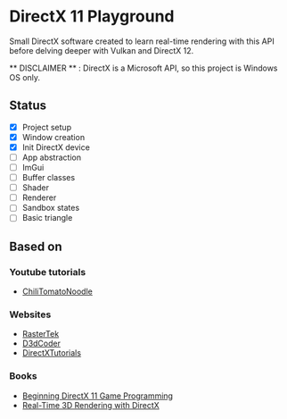 # DirectX 11 Playground

Small DirectX software created to learn real-time rendering with this API before delving deeper with Vulkan and DirectX 12.

** DISCLAIMER ** : DirectX is a Microsoft API, so this project is Windows OS only.

## Status

- [x] Project setup
- [x] Window creation
- [x] Init DirectX device
- [ ] App abstraction
- [ ] ImGui
- [ ] Buffer classes
- [ ] Shader
- [ ] Renderer
- [ ] Sandbox states
- [ ] Basic triangle

## Based on

### Youtube tutorials

- [ChiliTomatoNoodle](https://www.youtube.com/channel/UCsyHonfwHi4fLb2lkq0DEAA)

### Websites

- [RasterTek](http://www.rastertek.com/tutdx11.html)
- [D3dCoder](http://www.d3dcoder.net/d3d11.htm)
- [DirectXTutorials](http://www.directxtutorial.com/LessonList.aspx?listid=11)

### Books

- [Beginning DirectX 11 Game Programming](https://www.oreilly.com/library/view/beginning-directx11-game/9781435458956/)
- [Real-Time 3D Rendering with DirectX](https://www.oreilly.com/library/view/real-time-3d-rendering/9780133570120/)
